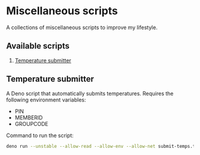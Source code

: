 # Miscellaneous scripts

A collections of miscellaneous scripts to improve my lifestyle.

## Available scripts

1. [Temperature submitter](#temperature-submitter)

## Temperature submitter

A Deno script that automatically submits temperatures.
Requires the following environment variables:

- PIN
- MEMBERID
- GROUPCODE

Command to run the script:

```bash
deno run --unstable --allow-read --allow-env --allow-net submit-temps.ts
```
